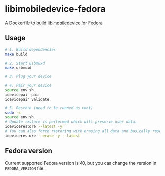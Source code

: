 # libimobiledevice-fedora

A Dockerfile to build [libimobiledevice](https://github.com/libimobiledevice) for Fedora

## Usage

```bash
# 1. Build dependencies
make build

# 2. Start usbmuxd
make usbmuxd

# 3. Plug your device

# 4. Pair your device
source env.sh
idevicepair pair
idevicepair validate

# 5. Restore (need to be runned as root)
sudo -s
source env.sh
# Update restore is performed which will preserve user data.
idevicerestore --latest -y
# You can also force restoring with erasing all data and basically resetting the device by using:
idevicerestore --erase -y --latest
```

## Fedora version

Current supported Fedora version is 40, but you can change the version in `FEDORA_VERSION` file.
